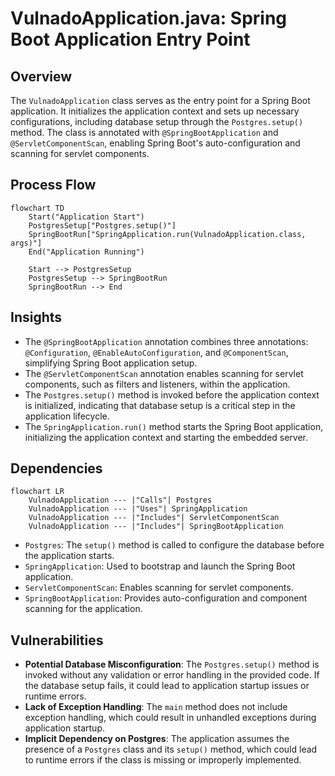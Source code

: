 # VulnadoApplication.java: Spring Boot Application Entry Point

## Overview
The `VulnadoApplication` class serves as the entry point for a Spring Boot application. It initializes the application context and sets up necessary configurations, including database setup through the `Postgres.setup()` method. The class is annotated with `@SpringBootApplication` and `@ServletComponentScan`, enabling Spring Boot's auto-configuration and scanning for servlet components.

## Process Flow
```mermaid
flowchart TD
    Start("Application Start")
    PostgresSetup["Postgres.setup()"]
    SpringBootRun["SpringApplication.run(VulnadoApplication.class, args)"]
    End("Application Running")

    Start --> PostgresSetup
    PostgresSetup --> SpringBootRun
    SpringBootRun --> End
```

## Insights
- The `@SpringBootApplication` annotation combines three annotations: `@Configuration`, `@EnableAutoConfiguration`, and `@ComponentScan`, simplifying Spring Boot application setup.
- The `@ServletComponentScan` annotation enables scanning for servlet components, such as filters and listeners, within the application.
- The `Postgres.setup()` method is invoked before the application context is initialized, indicating that database setup is a critical step in the application lifecycle.
- The `SpringApplication.run()` method starts the Spring Boot application, initializing the application context and starting the embedded server.

## Dependencies
```mermaid
flowchart LR
    VulnadoApplication --- |"Calls"| Postgres
    VulnadoApplication --- |"Uses"| SpringApplication
    VulnadoApplication --- |"Includes"| ServletComponentScan
    VulnadoApplication --- |"Includes"| SpringBootApplication
```

- `Postgres`: The `setup()` method is called to configure the database before the application starts.
- `SpringApplication`: Used to bootstrap and launch the Spring Boot application.
- `ServletComponentScan`: Enables scanning for servlet components.
- `SpringBootApplication`: Provides auto-configuration and component scanning for the application.

## Vulnerabilities
- **Potential Database Misconfiguration**: The `Postgres.setup()` method is invoked without any validation or error handling in the provided code. If the database setup fails, it could lead to application startup issues or runtime errors.
- **Lack of Exception Handling**: The `main` method does not include exception handling, which could result in unhandled exceptions during application startup.
- **Implicit Dependency on Postgres**: The application assumes the presence of a `Postgres` class and its `setup()` method, which could lead to runtime errors if the class is missing or improperly implemented.
